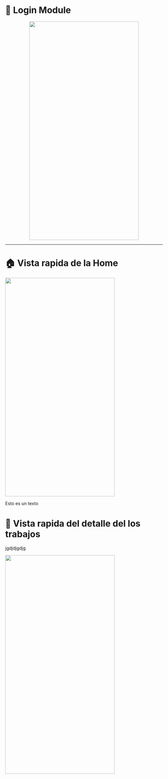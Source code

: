  # 📲 Login Module
<div align='center'>

<a href="url"><img src="https://github.com/YormanColina/Jobly/blob/main/resources/login.gif" align="center" height="700" width="350"></a>
</div>

---

 # 🏠 Vista rapida de la Home
 
<a href="url"><img src="https://github.com/YormanColina/Jobly/blob/main/resources/Home.gif" align="center" height="700" width="350"></a>

Esto es un texto


 # 🧐 Vista rapida del detalle del los trabajos
 jgdjdjgdjg
 
<a href="url"><img src="https://github.com/YormanColina/Jobly/blob/main/resources/Detail.gif?" align="center" height="700" width="350" ></a>


